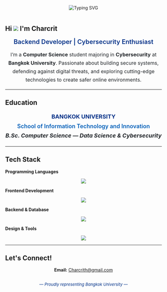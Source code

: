 <!DOCTYPE html>

<div align="center">
  <img src="https://readme-typing-svg.herokuapp.com?font=Fira+Code&weight=700&size=30&pause=1000&color=FFD700&center=true&vCenter=true&width=850&lines=%E0%B8%A0%E0%B8%B2%E0%B8%A9%E0%B8%B2%E0%B9%84%E0%B8%97%E0%B8%A2+%7C+ENGLISH;BANGKOK+UNIVERSITY;IT+%26+Innovation;CS+-+Data+Science+%26+Cybersecurity&background=F8F9FA00&gradient=FFD700,003087,FFD700" alt="Typing SVG" />
</div>

<br>

## Hi ![](https://user-images.githubusercontent.com/18350557/176309783-0785949b-9127-417c-8b55-ab5a4333674e.gif) I'm **Charcrit**

<p align="center" style="font-weight: 600; color: #003087; font-size: 20px; margin: 10px 0;">
  Backend Developer | Cybersecurity Enthusiast
</p>

<p align="center" style="max-width: 700px; color: #212529; line-height: 1.7; font-size: 16px;">
  I’m a <strong>Computer Science</strong> student majoring in <strong>Cybersecurity</strong> at <strong>Bangkok University</strong>.  
  Passionate about building secure systems, defending against digital threats, and exploring cutting-edge technologies to create safer online environments.
</p>

---

## Education
<p align="center" style="font-weight: 700; color: #003087; line-height: 1.7; font-size: 18px;">
  <strong>BANGKOK UNIVERSITY</strong><br>
  <span style="color: #005EB8; font-weight: 600;">School of Information Technology and Innovation</span><br>
  <i style="color: #212529;">B.Sc. Computer Science — Data Science & Cybersecurity</i>
</p>

---

## Tech Stack

<style>
  .skill-icon { 
    transition: all 0.3s ease; 
    filter: brightness(1);
  }
  .skill-icon:hover { 
    transform: translateY(-6px) scale(1.15); 
    filter: brightness(1.1) drop-shadow(0 0 12px #FFD700) !important;
  }
</style>

**Programming Languages**  
<p align="center">
  <img src="https://skillicons.dev/icons?i=js,ts,python,go&theme=light&perline=6" class="skill-icon" />
</p>

**Frontend Development**  
<p align="center">
  <img src="https://skillicons.dev/icons?i=html,css,react,nextjs,vue,tailwind&theme=light&perline=6" class="skill-icon" />
</p>

**Backend & Database**  
<p align="center">
  <img src="https://skillicons.dev/icons?i=nodejs,go,php,prisma,mysql&theme=light&perline=6" class="skill-icon" />
</p>

**Design & Tools**  
<p align="center">
  <img src="https://skillicons.dev/icons?i=figma,git,github,postman,docker,vscode,notion,npm,yarn,bun&theme=light&perline=8" class="skill-icon" />
</p>

---

## Let's Connect!
<div align="center">
  <strong>Email:</strong> 
  <a href="mailto:Charcrith@gmail.com">Charcrith@gmail.com</a>
</div>

<div align="center" style="margin-top: 30px; font-size: 13px; color: #666;">
  <i style="color: #003087;">— Proudly representing Bangkok University —</i>
</div>
